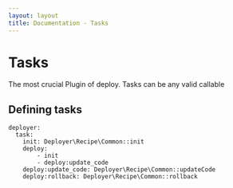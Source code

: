 ```yaml
---
layout: layout
title: Documentation - Tasks
---
```

# Tasks
The most crucial Plugin of deploy. Tasks can be any valid callable

## Defining tasks

~~~
deployer:
  task:
    init: Deployer\Recipe\Common::init
    deploy: 
        - init
        - deploy:update_code
    deploy:update_code: Deployer\Recipe\Common::updateCode
    deploy:rollback: Deployer\Recipe\Common::rollback
~~~